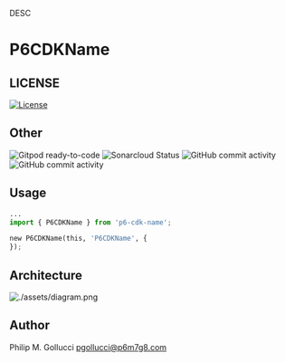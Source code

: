 DESC

# P6CDKName

## LICENSE

[![License](https://img.shields.io/badge/License-Apache%202.0-yellowgreen.svg)](https://opensource.org/licenses/Apache-2.0)

## Other

![Gitpod ready-to-code](https://img.shields.io/badge/Gitpod-ready--to--code-blue?logo=gitpod) ![Sonarcloud Status](https://sonarcloud.io/api/project_badges/measure?project=p6m7g8_p6-template-cdk-construct-eslint-npm-ts-flatfile&metric=alert_status) ![GitHub commit activity](https://img.shields.io/github/commit-activity/y/p6m7g8/p6-template-cdk-construct-eslint-npm-ts-flatfile) ![GitHub commit activity](https://img.shields.io/github/commit-activity/m/p6m7g8/p6-template-cdk-construct-eslint-npm-ts-flatfile)

## Usage

```python
...
import { P6CDKName } from 'p6-cdk-name';

new P6CDKName(this, 'P6CDKName', {
});
```

## Architecture

![./assets/diagram.png](./assets/diagram.png)

## Author

Philip M. Gollucci [pgollucci@p6m7g8.com](mailto:pgollucci@p6m7g8.com)

